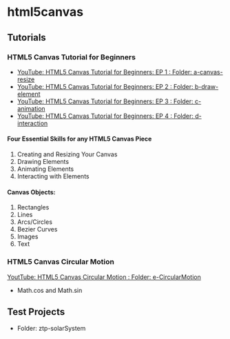 # html5canvas

## Tutorials

### HTML5 Canvas Tutorial for Beginners
- [YouTube: HTML5 Canvas Tutorial for Beginners: EP 1 : Folder: a-canvas-resize](https://www.youtube.com/watch?v=EO6OkltgudE)
- [YouTube: HTML5 Canvas Tutorial for Beginners: EP 2 : Folder: b-draw-element](https://www.youtube.com/watch?v=83L6B13ixQ0)
- [YouTube: HTML5 Canvas Tutorial for Beginners: EP 3 : Folder: c-animation](https://www.youtube.com/watch?v=yq2au9EfeRQ&t)
- [YouTube: HTML5 Canvas Tutorial for Beginners: EP 4 : Folder: d-interaction](https://www.youtube.com/watch?v=vxljFhP2krI)

#### Four Essential Skills for any HTML5 Canvas Piece

1. Creating and Resizing Your Canvas
2. Drawing Elements
3. Animating Elements
4. Interacting with Elements

#### Canvas Objects:

1. Rectangles
2. Lines
3. Arcs/Circles
4. Bezier Curves
5. Images
6. Text

### HTML5 Canvas Circular Motion
[YoutTube: HTML5 Canvas Circular Motion : Folder: e-CircularMotion](https://www.youtube.com/watch?v=raXW5J1Te7Y)

- Math.cos and Math.sin


## Test Projects
- Folder: ztp-solarSystem


